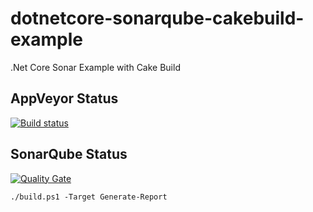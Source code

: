 # dotnetcore-sonarqube-cakebuild-example
.Net Core Sonar Example with Cake Build

## AppVeyor Status
[![Build status](https://ci.appveyor.com/api/projects/status/f9en6649nlea08ji?svg=true)](https://ci.appveyor.com/project/burakince/dotnetcore-sonarqube-cakebuild-example)

## SonarQube Status
[![Quality Gate](https://sonarcloud.io/api/badges/gate?key=CustomerService)](https://sonarcloud.io/dashboard/index/CustomerService)

```
./build.ps1 -Target Generate-Report
```